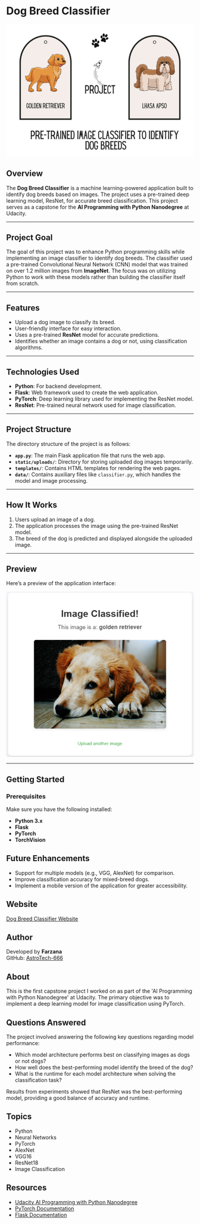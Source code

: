# Dog Breed Classifier

![Image](./Image.png)

## Overview
The **Dog Breed Classifier** is a machine learning-powered application built to identify dog breeds based on images. The project uses a pre-trained deep learning model, ResNet, for accurate breed classification. This project serves as a capstone for the **AI Programming with Python Nanodegree** at Udacity.

---

## Project Goal
The goal of this project was to enhance Python programming skills while implementing an image classifier to identify dog breeds. The classifier used a pre-trained Convolutional Neural Network (CNN) model that was trained on over 1.2 million images from **ImageNet**. The focus was on utilizing Python to work with these models rather than building the classifier itself from scratch.

---

## Features
- Upload a dog image to classify its breed.
- User-friendly interface for easy interaction.
- Uses a pre-trained **ResNet** model for accurate predictions.
- Identifies whether an image contains a dog or not, using classification algorithms.

---

## Technologies Used
- **Python**: For backend development.
- **Flask**: Web framework used to create the web application.
- **PyTorch**: Deep learning library used for implementing the ResNet model.
- **ResNet**: Pre-trained neural network used for image classification.

---

## Project Structure
The directory structure of the project is as follows:

- **`app.py`**: The main Flask application file that runs the web app.
- **`static/uploads/`**: Directory for storing uploaded dog images temporarily.
- **`templates/`**: Contains HTML templates for rendering the web pages.
- **`data/`**: Contains auxiliary files like `classifier.py`, which handles the model and image processing.

---

## How It Works
1. Users upload an image of a dog.
2. The application processes the image using the pre-trained ResNet model.
3. The breed of the dog is predicted and displayed alongside the uploaded image.

---

## Preview
Here’s a preview of the application interface:

![Website Screenshot](./Image1.png)

---

## Getting Started

### Prerequisites
Make sure you have the following installed:
- **Python 3.x**
- **Flask**
- **PyTorch**
- **TorchVision**

## Future Enhancements
- Support for multiple models (e.g., VGG, AlexNet) for comparison.
- Improve classification accuracy for mixed-breed dogs.
- Implement a mobile version of the application for greater accessibility.

## Website
[Dog Breed Classifier Website](https://astrotech-666.github.io/dog-breed-classifier)

## Author
Developed by **Farzana**  
GitHub: [AstroTech-666](https://github.com/AstroTech-666)

## About
This is the first capstone project I worked on as part of the 'AI Programming with Python Nanodegree' at Udacity. The primary objective was to implement a deep learning model for image classification using PyTorch.

## Questions Answered
The project involved answering the following key questions regarding model performance:
- Which model architecture performs best on classifying images as dogs or not dogs?
- How well does the best-performing model identify the breed of the dog?
- What is the runtime for each model architecture when solving the classification task?

Results from experiments showed that ResNet was the best-performing model, providing a good balance of accuracy and runtime.

## Topics
- Python
- Neural Networks
- PyTorch
- AlexNet
- VGG16
- ResNet18
- Image Classification

## Resources
- [Udacity AI Programming with Python Nanodegree](https://www.udacity.com/course/ai-programming-python-nanodegree--nd089)
- [PyTorch Documentation](https://pytorch.org/docs/stable/)
- [Flask Documentation](https://flask.palletsprojects.com/)
